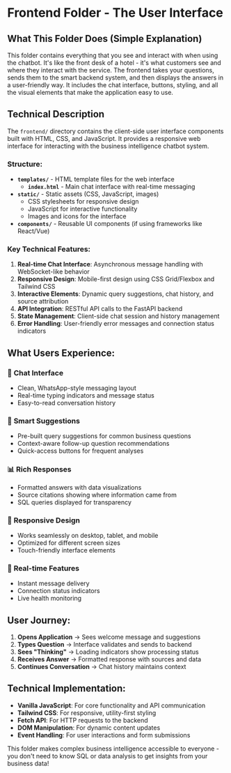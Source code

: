 # Frontend Folder - The User Interface

## What This Folder Does (Simple Explanation)
This folder contains everything that you see and interact with when using the chatbot. It's like the front desk of a hotel - it's what customers see and where they interact with the service. The frontend takes your questions, sends them to the smart backend system, and then displays the answers in a user-friendly way. It includes the chat interface, buttons, styling, and all the visual elements that make the application easy to use.

## Technical Description
The `frontend/` directory contains the client-side user interface components built with HTML, CSS, and JavaScript. It provides a responsive web interface for interacting with the business intelligence chatbot system.

### Structure:
- **`templates/`** - HTML template files for the web interface
  - **`index.html`** - Main chat interface with real-time messaging
- **`static/`** - Static assets (CSS, JavaScript, images)
  - CSS stylesheets for responsive design
  - JavaScript for interactive functionality
  - Images and icons for the interface
- **`components/`** - Reusable UI components (if using frameworks like React/Vue)

### Key Technical Features:
1. **Real-time Chat Interface**: Asynchronous message handling with WebSocket-like behavior
2. **Responsive Design**: Mobile-first design using CSS Grid/Flexbox and Tailwind CSS
3. **Interactive Elements**: Dynamic query suggestions, chat history, and source attribution
4. **API Integration**: RESTful API calls to the FastAPI backend
5. **State Management**: Client-side chat session and history management
6. **Error Handling**: User-friendly error messages and connection status indicators

## What Users Experience:

### 💬 **Chat Interface**
- Clean, WhatsApp-style messaging layout
- Real-time typing indicators and message status
- Easy-to-read conversation history

### 🎯 **Smart Suggestions**
- Pre-built query suggestions for common business questions
- Context-aware follow-up question recommendations
- Quick-access buttons for frequent analyses

### 📊 **Rich Responses**
- Formatted answers with data visualizations
- Source citations showing where information came from
- SQL queries displayed for transparency

### 📱 **Responsive Design**
- Works seamlessly on desktop, tablet, and mobile
- Optimized for different screen sizes
- Touch-friendly interface elements

### 🔄 **Real-time Features**
- Instant message delivery
- Connection status indicators
- Live health monitoring

## User Journey:
1. **Opens Application** → Sees welcome message and suggestions
2. **Types Question** → Interface validates and sends to backend
3. **Sees "Thinking"** → Loading indicators show processing status
4. **Receives Answer** → Formatted response with sources and data
5. **Continues Conversation** → Chat history maintains context

## Technical Implementation:
- **Vanilla JavaScript**: For core functionality and API communication
- **Tailwind CSS**: For responsive, utility-first styling
- **Fetch API**: For HTTP requests to the backend
- **DOM Manipulation**: For dynamic content updates
- **Event Handling**: For user interactions and form submissions

This folder makes complex business intelligence accessible to everyone - you don't need to know SQL or data analysis to get insights from your business data!